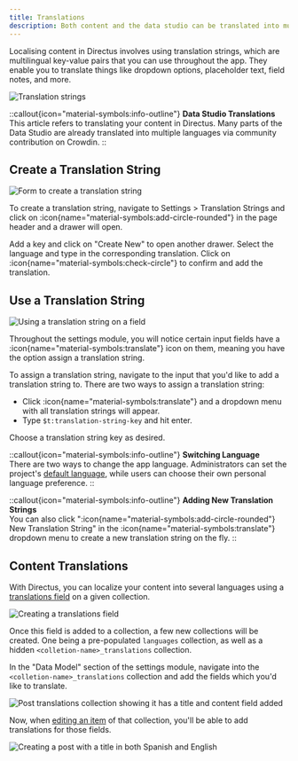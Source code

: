 ```yaml
---
title: Translations
description: Both content and the data studio can be translated into multiple languages. 
---
```


Localising content in Directus involves using translation strings, which are multilingual key-value pairs that you can use throughout the app. They enable you to translate things like dropdown options, placeholder text, field notes, and more.

![Translation strings](https://product-team.directus.app/assets/d2348575-9fbb-4c38-9d9f-22e32799ded7.webp)

::callout{icon="material-symbols:info-outline"}
**Data Studio Translations**  
This article refers to translating your content in Directus. Many parts of the Data Studio are already translated into multiple languages via community contribution on Crowdin.
::


## Create a Translation String

![Form to create a translation string](https://product-team.directus.app/assets/1ca1ec31-2263-4b69-b87b-95449ec98bbd.webp)

To create a translation string, navigate to Settings > Translation Strings and click on :icon{name="material-symbols:add-circle-rounded"} in the page header and a drawer will open.

Add a key and click on "Create New" to open another drawer. Select the language and type in the corresponding translation. Click on :icon{name="material-symbols:check-circle"} to confirm and add the translation.

## Use a Translation String

![Using a translation string on a field](https://product-team.directus.app/assets/c26df052-5b97-401d-97f8-5c7c7bc29952.webp)

Throughout the settings module, you will notice certain input fields have a :icon{name="material-symbols:translate"} icon on them, meaning you have the option assign a translation string.

To assign a translation string, navigate to the input that you'd like to add a translation string to. There are two ways to assign a translation string:

- Click :icon{name="material-symbols:translate"} and a dropdown menu with all translation strings will appear.
- Type `$t:translation-string-key` and hit enter.

Choose a translation string key as desired.

::callout{icon="material-symbols:info-outline"}
**Switching Language**  
There are two ways to change the app language. Administrators can set the project's
[default language](/configuration/translations), while users can choose their own personal language preference.
::

::callout{icon="material-symbols:info-outline"}
**Adding New Translation Strings**  
You can also click ":icon{name="material-symbols:add-circle-rounded"} New Translation String" in the :icon{name="material-symbols:translate"} dropdown menu to create a new translation string on the fly.
::

## Content Translations

With Directus, you can localize your content into several languages using a [translations field](/guides/data-model/relationships) on a given collection.

![Creating a translations field](https://product-team.directus.app/assets/3097a653-da4f-449a-a5d5-4dcf62da73bd.webp)

Once this field is added to a collection, a few new collections will be created. One being a pre-populated `languages` collection, as well as a hidden `<colletion-name>_translations` collection.

In the "Data Model" section of the settings module, navigate into the `<colletion-name>_translations` collection and add the fields which you'd like to translate.

![Post translations collection showing it has a title and content field added](https://product-team.directus.app/assets/ec059ce9-ece1-4353-8844-7e557a4556c4.webp)

Now, when [editing an item](/content/editor) of that collection, you'll be able to add translations for those fields.

![Creating a post with a title in both Spanish and English](https://product-team.directus.app/assets/774ac37b-1c9e-433b-80ba-deededd8e406.webp)
